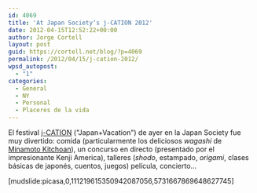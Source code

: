```yaml
---
id: 4069
title: 'At Japan Society‘s j-CATION 2012'
date: 2012-04-15T12:52:22+00:00
author: Jorge Cortell
layout: post
guid: https://cortell.net/blog/?p=4069
permalink: /2012/04/15/j-cation-2012/
wpsd_autopost:
  - "1"
categories:
  - General
  - NY
  - Personal
  - Placeres de la vida
---
```

El festival <a title="https://www.japansociety.org/j-cation_2012" href="https://www.japansociety.org/j-cation_2012" target="_blank">j-CATION</a> ("Japan+Vacation") de ayer en la Japan Society fue muy divertido: comida (particularmente los deliciosos _wagashi_ de <a title="https://www.kitchoan.com/" href="https://www.kitchoan.com/" target="_blank">Minamoto Kitchoan</a>), un concurso en directo (presentado por el impresionante Kenji America), talleres (_shodo_, estampado, _origami_, clases básicas de japonés, cuentos, juegos) película, concierto...

[mudslide:picasa,0,111219615350942087056,5731667869648627745]